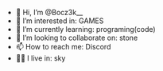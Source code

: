 - 👋 Hi, I’m @Bocz3k__
- 👀 I’m interested in: GAMES
- 🌱 I’m currently learning: programing(code)
- 💞️ I’m looking to collaborate on: stone
- 📫 How to reach me: Discord
- 😶‍🌫️ I live in: sky
